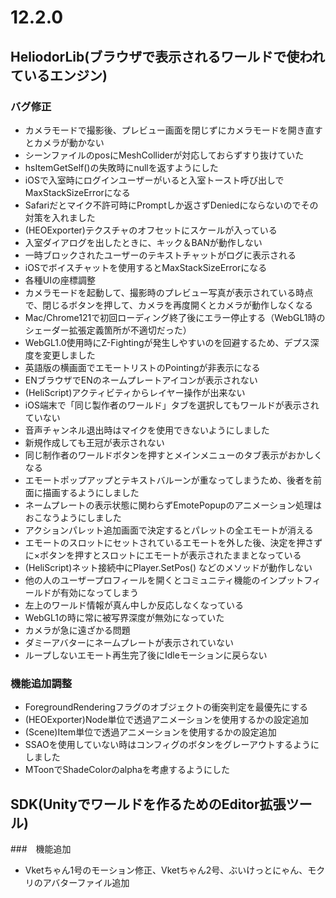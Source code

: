 # 12.2.0

## HeliodorLib(ブラウザで表示されるワールドで使われているエンジン)

### バグ修正
- カメラモードで撮影後、プレビュー画面を閉じずにカメラモードを開き直すとカメラが動かない
- シーンファイルのposにMeshColliderが対応しておらずすり抜けていた
- hsItemGetSelf()の失敗時にnullを返すようにした
- iOSで入室時にログインユーザーがいると入室トースト呼び出しでMaxStackSizeErrorになる
- Safariだとマイク不許可時にPromptしか返さずDeniedにならないのでその対策を入れました
- (HEOExporter)テクスチャのオフセットにスケールが入っている
- 入室ダイアログを出したときに、キック＆BANが動作しない
- 一時ブロックされたユーザーのテキストチャットがログに表示される
- iOSでボイスチャットを使用するとMaxStackSizeErrorになる
- 各種UIの座標調整
- カメラモードを起動して、撮影時のプレビュー写真が表示されている時点で、閉じるボタンを押して、カメラを再度開くとカメラが動作しなくなる
- Mac/Chrome121で初回ローディング終了後にエラー停止する（WebGL1時のシェーダー拡張定義箇所が不適切だった）
- WebGL1.0使用時にZ-Fightingが発生しやすいのを回避するため、デプス深度を変更しました
- 英語版の横画面でエモートリストのPointingが非表示になる
- ENブラウザでENのネームプレートアイコンが表示されない
- (HeliScript)アクティビティからレイヤー操作が出来ない
- iOS端末で「同じ製作者のワールド」タブを選択してもワールドが表示されていない 
- 音声チャンネル退出時はマイクを使用できないようにしました
- 新規作成しても王冠が表示されない
- 同じ制作者のワールドボタンを押すとメインメニューのタブ表示がおかしくなる
- エモートポップアップとテキストバルーンが重なってしまうため、後者を前面に描画するようにしました
- ネームプレートの表示状態に関わらずEmotePopupのアニメーション処理はおこなうようにしました
- アクションパレット追加画面で決定するとパレットの全エモートが消える
- エモートのスロットにセットされているエモートを外した後、決定を押さずに×ボタンを押すとスロットにエモートが表示されたままとなっている
- (HeliScript)ネット接続中にPlayer.SetPos() などのメソッドが動作しない
- 他の人のユーザープロフィールを開くとコミュニティ機能のインプットフィールドが有効になってしまう
- 左上のワールド情報が真ん中しか反応しなくなっている
- WebGL1の時に常に被写界深度が無効になっていた
- カメラが急に遠ざかる問題
- ダミーアバターにネームプレートが表示されていない
- ループしないエモート再生完了後にIdleモーションに戻らない

### 機能追加調整
- ForegroundRenderingフラグのオブジェクトの衝突判定を最優先にする
- (HEOExporter)Node単位で透過アニメーションを使用するかの設定追加
- (Scene)Item単位で透過アニメーションを使用するかの設定追加
- SSAOを使用していない時はコンフィグのボタンをグレーアウトするようにしました
- MToonでShadeColorのalphaを考慮するようにした

## SDK(Unityでワールドを作るためのEditor拡張ツール)

###　機能追加
- Vketちゃん1号のモーション修正、Vketちゃん2号、ぶいけっとにゃん、モクリのアバターファイル追加
